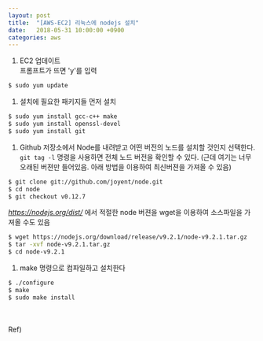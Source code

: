 ```yaml
---
layout: post
title:  "[AWS-EC2] 리눅스에 nodejs 설치"
date:   2018-05-31 10:00:00 +0900
categories: aws
---
```


1. EC2 업데이트  
프롬프트가 뜨면 'y'를 입력
```bash
$ sudo yum update
```

1. 설치에 필요한 패키지들 먼저 설치
```bash
$ sudo yum install gcc-c++ make
$ sudo yum install openssl-devel
$ sudo yum install git
```
1. Github 저장소에서 Node를 내려받고 어떤 버전의 노드를 설치할 것인지 선택한다. `git tag -l` 명령을 사용하면 전체 노드 버전을 확인할 수 있다. (근데 여기는 너무 오래된 버젼만 들어있음. 아래 방법을 이용하여 최신버젼을 가져올 수 있음)
```bash
$ git clone git://github.com/joyent/node.git
$ cd node
$ git checkout v0.12.7
```
_<https://nodejs.org/dist/>_ 에서 적절한 node 버젼을 wget을 이용하여 소스파일을 가져올 수도 있음
```bash
$ wget https://nodejs.org/download/release/v9.2.1/node-v9.2.1.tar.gz
$ tar -xvf node-v9.2.1.tar.gz
$ cd node-v9.2.1
```
1. make 명령으로 컴파일하고 설치한다
```bash
$ ./configure
$ make
$ sudo make install
```


<br>
<br>
Ref) <http://behonestar.tistory.com/39>

